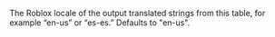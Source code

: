 The Roblox locale of the output translated strings from this table, for
example “en-us” or “es-es.” Defaults to "en-us".